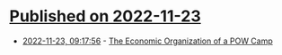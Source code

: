 # [Published on 2022-11-23](index.md)

* [2022-11-23, 09:17:56](https://news.ycombinator.com/item?id=33716895) - [The Economic Organization of a POW Camp](https://fermatslibrary.com/s/the-economic-organization-of-a-pow-camp)
